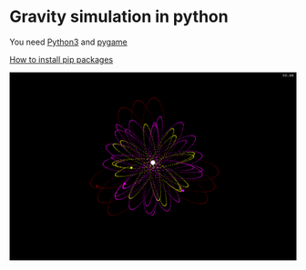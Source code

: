 # Gravity simulation in python

You need [Python3](https://www.python.org/downloads/) and [pygame](https://pypi.org/project/pygame/)


[How to install pip packages](https://opensource.com/article/20/3/pip-linux-mac-windows)


![A screenshot](Capture.png "Screenshot")